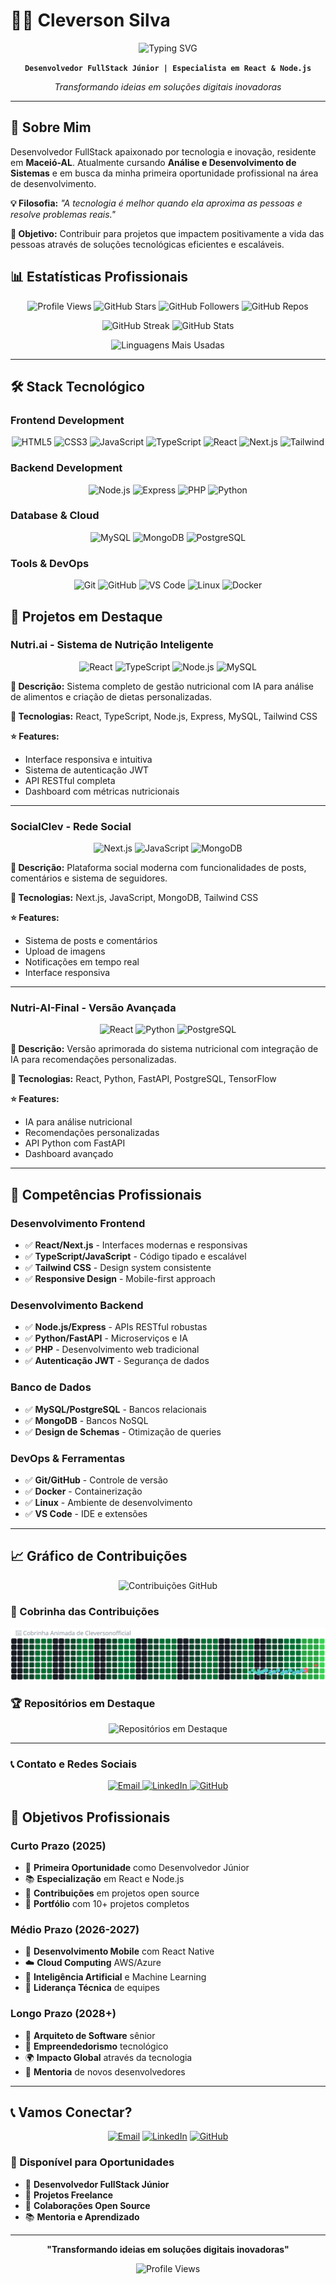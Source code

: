# 👨‍💻 Cleverson Silva

<div align="center">
  <img src="https://readme-typing-svg.demolab.com?font=Fira+Code&pause=1000&color=58A6FF&center=true&vCenter=true&width=500&lines=Desenvolvedor+FullStack+Júnior;Especialista+em+React+e+Node.js;Transformando+ideias+em+soluções;Pronto+para+desafios+profissionais" alt="Typing SVG" />
</div>

<div align="center">
  
**`Desenvolvedor FullStack Júnior | Especialista em React & Node.js`**

*Transformando ideias em soluções digitais inovadoras*

</div>

---

## 🎯 **Sobre Mim**

Desenvolvedor FullStack apaixonado por tecnologia e inovação, residente em **Maceió-AL**. Atualmente cursando **Análise e Desenvolvimento de Sistemas** e em busca da minha primeira oportunidade profissional na área de desenvolvimento.

**💡 Filosofia:** *"A tecnologia é melhor quando ela aproxima as pessoas e resolve problemas reais."*

**🚀 Objetivo:** Contribuir para projetos que impactem positivamente a vida das pessoas através de soluções tecnológicas eficientes e escaláveis.

## 📊 **Estatísticas Profissionais**

<div align="center">

![Profile Views](https://komarev.com/ghpvc/?username=Cleversonofficial&style=for-the-badge&color=blue)
![GitHub Stars](https://img.shields.io/github/stars/Cleversonofficial?style=for-the-badge&color=yellow&label=Stars)
![GitHub Followers](https://img.shields.io/github/followers/Cleversonofficial?style=for-the-badge&color=blue&label=Followers)
![GitHub Repos](https://img.shields.io/badge/Repositories-5-green?style=for-the-badge&logo=github&logoColor=white)

</div>

<div align="center">

![GitHub Streak](https://github-readme-streak-stats.vercel.app/?user=Cleversonofficial&theme=tokyonight&hide_border=true)
![GitHub Stats](https://github-readme-stats.vercel.app/api?username=Cleversonofficial&show_icons=true&theme=tokyonight&hide_border=true&count_private=true&include_all_commits=true&locale=pt-br)

</div>

<div align="center">

![Linguagens Mais Usadas](https://github-readme-stats.vercel.app/api/top-langs/?username=Cleversonofficial&theme=tokyonight&layout=compact&custom_title=Linguagens&langs_count=8&hide_border=true)

</div>

---

## 🛠️ **Stack Tecnológico**

### **Frontend Development**
<div align="center">

![HTML5](https://img.shields.io/badge/HTML5-E34F26?style=for-the-badge&logo=html5&logoColor=white)
![CSS3](https://img.shields.io/badge/CSS3-1572B6?style=for-the-badge&logo=css3&logoColor=white)
![JavaScript](https://img.shields.io/badge/JavaScript-F7DF1E?style=for-the-badge&logo=javascript&logoColor=black)
![TypeScript](https://img.shields.io/badge/TypeScript-007ACC?style=for-the-badge&logo=typescript&logoColor=white)
![React](https://img.shields.io/badge/React-20232A?style=for-the-badge&logo=react&logoColor=61DAFB)
![Next.js](https://img.shields.io/badge/Next.js-000000?style=for-the-badge&logo=next.js&logoColor=white)
![Tailwind](https://img.shields.io/badge/Tailwind-38B2AC?style=for-the-badge&logo=tailwindcss&logoColor=white)

</div>

### **Backend Development**
<div align="center">

![Node.js](https://img.shields.io/badge/Node.js-43853D?style=for-the-badge&logo=node.js&logoColor=white)
![Express](https://img.shields.io/badge/Express-000000?style=for-the-badge&logo=express&logoColor=white)
![PHP](https://img.shields.io/badge/PHP-777BB4?style=for-the-badge&logo=php&logoColor=white)
![Python](https://img.shields.io/badge/Python-3776AB?style=for-the-badge&logo=python&logoColor=white)

</div>

### **Database & Cloud**
<div align="center">

![MySQL](https://img.shields.io/badge/MySQL-00000F?style=for-the-badge&logo=mysql&logoColor=white)
![MongoDB](https://img.shields.io/badge/MongoDB-4EA94B?style=for-the-badge&logo=mongodb&logoColor=white)
![PostgreSQL](https://img.shields.io/badge/PostgreSQL-316192?style=for-the-badge&logo=postgresql&logoColor=white)

</div>

### **Tools & DevOps**
<div align="center">

![Git](https://img.shields.io/badge/Git-F05032?style=for-the-badge&logo=git&logoColor=white)
![GitHub](https://img.shields.io/badge/GitHub-100000?style=for-the-badge&logo=github&logoColor=white)
![VS Code](https://img.shields.io/badge/VS_Code-007ACC?style=for-the-badge&logo=visual-studio-code&logoColor=white)
![Linux](https://img.shields.io/badge/Linux-FCC624?style=for-the-badge&logo=linux&logoColor=black)
![Docker](https://img.shields.io/badge/Docker-2496ED?style=for-the-badge&logo=docker&logoColor=white)

</div>

## 🚀 **Projetos em Destaque**

### **Nutri.ai - Sistema de Nutrição Inteligente**
<div align="center">

![React](https://img.shields.io/badge/React-20232A?style=flat-square&logo=react&logoColor=61DAFB)
![TypeScript](https://img.shields.io/badge/TypeScript-007ACC?style=flat-square&logo=typescript&logoColor=white)
![Node.js](https://img.shields.io/badge/Node.js-43853D?style=flat-square&logo=node.js&logoColor=white)
![MySQL](https://img.shields.io/badge/MySQL-00000F?style=flat-square&logo=mysql&logoColor=white)

</div>

**📝 Descrição:** Sistema completo de gestão nutricional com IA para análise de alimentos e criação de dietas personalizadas.

**🔧 Tecnologias:** React, TypeScript, Node.js, Express, MySQL, Tailwind CSS

**⭐ Features:**
- Interface responsiva e intuitiva
- Sistema de autenticação JWT
- API RESTful completa
- Dashboard com métricas nutricionais

---

### **SocialClev - Rede Social**
<div align="center">

![Next.js](https://img.shields.io/badge/Next.js-000000?style=flat-square&logo=next.js&logoColor=white)
![JavaScript](https://img.shields.io/badge/JavaScript-F7DF1E?style=flat-square&logo=javascript&logoColor=black)
![MongoDB](https://img.shields.io/badge/MongoDB-4EA94B?style=flat-square&logo=mongodb&logoColor=white)

</div>

**📝 Descrição:** Plataforma social moderna com funcionalidades de posts, comentários e sistema de seguidores.

**🔧 Tecnologias:** Next.js, JavaScript, MongoDB, Tailwind CSS

**⭐ Features:**
- Sistema de posts e comentários
- Upload de imagens
- Notificações em tempo real
- Interface responsiva

---

### **Nutri-AI-Final - Versão Avançada**
<div align="center">

![React](https://img.shields.io/badge/React-20232A?style=flat-square&logo=react&logoColor=61DAFB)
![Python](https://img.shields.io/badge/Python-3776AB?style=flat-square&logo=python&logoColor=white)
![PostgreSQL](https://img.shields.io/badge/PostgreSQL-316192?style=flat-square&logo=postgresql&logoColor=white)

</div>

**📝 Descrição:** Versão aprimorada do sistema nutricional com integração de IA para recomendações personalizadas.

**🔧 Tecnologias:** React, Python, FastAPI, PostgreSQL, TensorFlow

**⭐ Features:**
- IA para análise nutricional
- Recomendações personalizadas
- API Python com FastAPI
- Dashboard avançado

---

## 💼 **Competências Profissionais**

### **Desenvolvimento Frontend**
- ✅ **React/Next.js** - Interfaces modernas e responsivas
- ✅ **TypeScript/JavaScript** - Código tipado e escalável
- ✅ **Tailwind CSS** - Design system consistente
- ✅ **Responsive Design** - Mobile-first approach

### **Desenvolvimento Backend**
- ✅ **Node.js/Express** - APIs RESTful robustas
- ✅ **Python/FastAPI** - Microserviços e IA
- ✅ **PHP** - Desenvolvimento web tradicional
- ✅ **Autenticação JWT** - Segurança de dados

### **Banco de Dados**
- ✅ **MySQL/PostgreSQL** - Bancos relacionais
- ✅ **MongoDB** - Bancos NoSQL
- ✅ **Design de Schemas** - Otimização de queries

### **DevOps & Ferramentas**
- ✅ **Git/GitHub** - Controle de versão
- ✅ **Docker** - Containerização
- ✅ **Linux** - Ambiente de desenvolvimento
- ✅ **VS Code** - IDE e extensões

---

## 📈 **Gráfico de Contribuições**

<p align="center">
  <img 
    alt="Contribuições GitHub" 
    src="https://github-readme-activity-graph.vercel.app/graph?username=Cleversonofficial&theme=tokyonight&hide_border=true&area=true&custom_title=Atividade%20GitHub"
  />
</p>

### 🐍 Cobrinha das Contribuições

<p align="center">
  <img 
    alt="Snake animation" 
    src="https://raw.githubusercontent.com/Cleversonofficial/Cleversonofficial/main/snake.svg"
  />
</p>

### 🏆 Repositórios em Destaque

<p align="center">
  <img 
    alt="Repositórios em Destaque" 
    src="https://github-readme-stats.vercel.app/api/pin/?username=Cleversonofficial&repo=Cleversonofficial&theme=tokyonight&hide_border=true"
  />
</p>

---

### 📞 Contato e Redes Sociais

<p align="center">
  <a href="mailto:cleversons453@gmail.com">
    <img 
      alt="Email" 
      title="Envie-me um email" 
      src="https://img.shields.io/badge/Email-D14836?style=for-the-badge&logo=gmail&logoColor=white"
    />
  </a>
  <a href="https://www.linkedin.com/in/cleversonsilvaofficial/">
    <img 
      alt="LinkedIn" 
      title="Conecte-se comigo no LinkedIn" 
      src="https://img.shields.io/badge/LinkedIn-0077B5?style=for-the-badge&logo=linkedin&logoColor=white"
    />
  </a>
  <a href="https://github.com/Cleversonofficial">
    <img 
      alt="GitHub" 
      title="Siga-me no GitHub" 
      src="https://img.shields.io/badge/GitHub-100000?style=for-the-badge&logo=github&logoColor=white"
    />
  </a>
</p>

## 🎯 **Objetivos Profissionais**

### **Curto Prazo (2025)**
- 🚀 **Primeira Oportunidade** como Desenvolvedor Júnior
- 📚 **Especialização** em React e Node.js
- 💼 **Contribuições** em projetos open source
- 🌟 **Portfólio** com 10+ projetos completos

### **Médio Prazo (2026-2027)**
- 📱 **Desenvolvimento Mobile** com React Native
- ☁️ **Cloud Computing** AWS/Azure
- 🤖 **Inteligência Artificial** e Machine Learning
- 👥 **Liderança Técnica** de equipes

### **Longo Prazo (2028+)**
- 🏢 **Arquiteto de Software** sênior
- 🚀 **Empreendedorismo** tecnológico
- 🌍 **Impacto Global** através da tecnologia
- 📖 **Mentoria** de novos desenvolvedores

---

## 📞 **Vamos Conectar?**

<div align="center">

[![Email](https://img.shields.io/badge/Email-D14836?style=for-the-badge&logo=gmail&logoColor=white)](mailto:cleversons453@gmail.com)
[![LinkedIn](https://img.shields.io/badge/LinkedIn-0077B5?style=for-the-badge&logo=linkedin&logoColor=white)](https://www.linkedin.com/in/cleversonsilvaofficial/)
[![GitHub](https://img.shields.io/badge/GitHub-100000?style=for-the-badge&logo=github&logoColor=white)](https://github.com/Cleversonofficial)

</div>

### **💼 Disponível para Oportunidades**
- 🎯 **Desenvolvedor FullStack Júnior**
- 🚀 **Projetos Freelance**
- 🤝 **Colaborações Open Source**
- 📚 **Mentoria e Aprendizado**

---

<div align="center">

**"Transformando ideias em soluções digitais inovadoras"**

![Profile Views](https://komarev.com/ghpvc/?username=Cleversonofficial&style=for-the-badge&color=blue)

</div>

